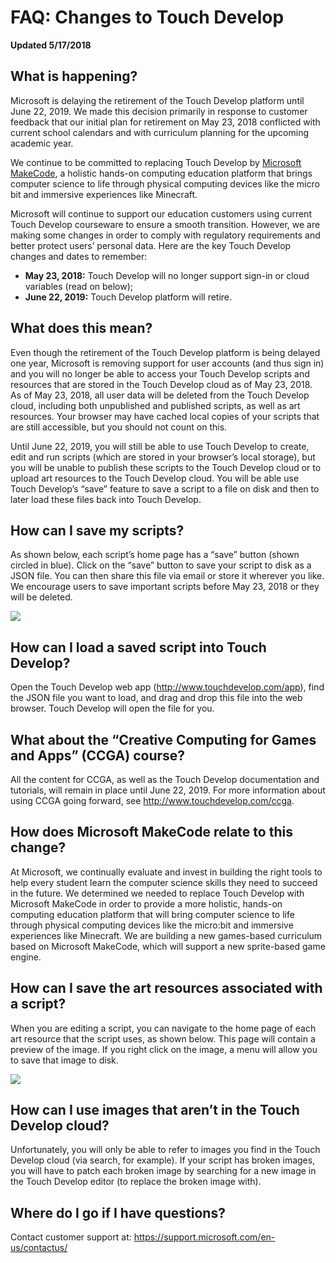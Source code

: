# FAQ: Changes to Touch Develop

**Updated 5/17/2018**

## What is happening?
Microsoft is delaying the retirement of the Touch Develop platform until June 22, 2019.  We made this decision primarily in response to customer feedback that our initial plan for retirement on May 23, 2018 conflicted with current school calendars and with curriculum planning for the upcoming academic year.

We continue to be committed to replacing Touch Develop by [Microsoft MakeCode](https://www.makecode.com), a holistic hands-on computing education platform that brings computer science to life through physical computing devices like the micro bit and immersive experiences like Minecraft.   

Microsoft will continue to support our education customers using current Touch Develop courseware to ensure a smooth transition. However, we are making some changes in order to comply with regulatory requirements and better protect users’ personal data. Here are the key Touch Develop changes and dates to remember:

* **May 23, 2018:**  Touch Develop will no longer support sign-in or cloud variables (read on below);
* **June 22, 2019:** Touch Develop platform will retire.

## What does this mean?

Even though the retirement of the Touch Develop platform is being delayed one year, Microsoft is removing support for user accounts (and thus sign in) and you will no longer be able to access your Touch Develop scripts and resources that are stored in the Touch Develop cloud as of May 23, 2018. As of May 23, 2018, all user data will be deleted from the Touch Develop cloud, including both unpublished and published scripts, as well as art resources.  Your browser may have cached local copies of your scripts that are still accessible, but you should not count on this.

Until June 22, 2019, you will still be able to use Touch Develop to create, edit and run scripts (which are stored in your browser’s local storage), but you will be unable to publish these scripts to the Touch Develop cloud or to upload art resources to the Touch Develop cloud.  You will be able use Touch Develop’s “save” feature to save a script to a file on disk and then to later load these files back into Touch Develop.

## How can I save my scripts?

As shown below, each script’s home page has a “save” button (shown circled in blue). 
Click on the “save” button to save your script to disk as a JSON file. 
You can then share this file via email or store it wherever you like.
We encourage users to save important scripts before May 23, 2018 or they will be deleted.

![](/static/td/fileSave.png)

## How can I load a saved script into Touch Develop?

Open the Touch Develop web app (http://www.touchdevelop.com/app), find the JSON file you want to load, and drag and drop this file into the web browser. Touch Develop will open the file for you.

## What about the “Creative Computing for Games and Apps” (CCGA) course?

All the content for CCGA, as well as the Touch Develop documentation and tutorials, will remain in place until June 22, 2019.  For more information about using CCGA going forward, see http://www.touchdevelop.com/ccga.

## How does Microsoft MakeCode relate to this change?

At Microsoft, we continually evaluate and invest in building the right tools to help every student learn the computer science skills they need to succeed in the future. We determined we needed to replace Touch Develop with Microsoft MakeCode in order to provide a more holistic, hands-on computing education platform that will bring computer science to life through physical computing devices like the micro:bit and immersive experiences like Minecraft. We are building a new games-based curriculum based on Microsoft MakeCode, which will support a new sprite-based game engine. 

## How can I save the art resources associated with a script?

When you are editing a script, you can navigate to the home page of each art resource that the script uses, as shown below. This page will contain a preview of the image. If you right click on the image, a menu will allow you to save that image to disk. 

![](/static/td/artResource.png)

## How can I use images that aren’t in the Touch Develop cloud?

Unfortunately, you will only be able to refer to images you find in the Touch Develop cloud (via search, for example).  If your script has broken images, you will have to patch each broken image by searching for a new image in the Touch Develop editor (to replace the broken image with).

## Where do I go if I have questions?

Contact customer support at: https://support.microsoft.com/en-us/contactus/ 


